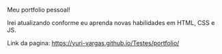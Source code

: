 Meu portfolio pessoal!

Irei atualizando conforme eu aprenda novas habilidades em HTML, CSS e JS.

Link da pagina: https://yuri-vargas.github.io/Testes/portfolio/

